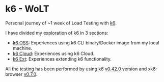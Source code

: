 # k6 - WoLT

Personal journey of ~1 week of Load Testing with [k6](https://k6.io/).

I have divided my exploration of k6 in 3 sections:
- [k6 OSS](./k6): Experiences using k6 CLI binary/Docker image from my local machine.
- [k6 Cloud](./k6-cloud/): Experiences using k6 Cloud.
- [k6 Ext](./k6-ext/): Experiences extending k6 functionality.

All the testing has been performed by using k6 [v0.42.0](https://github.com/grafana/k6/releases/tag/v0.42.0) version and xk6-browser [v0.7.0](https://github.com/grafana/xk6-browser/releases/tag/v0.7.0).
